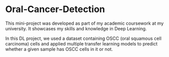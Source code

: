 # Oral-Cancer-Detection

This mini-project was developed as part of my academic coursework at my university. It showcases my skills and knowledge in Deep Learning.

In this DL project, we used a dataset containing OSCC (oral squamous cell carcinoma) cells and applied multiple transfer learning models to predict whether a given sample has OSCC cells in it or not.
